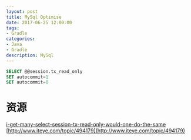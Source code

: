 ```yaml
---
layout: post
title: MySql Optimise
date: 2017-06-25 12:00:00
tags:
- Gradle
categories: 
- Java
- Gradle
description: MySql
---
```





```sql
SELECT @@session.tx_read_only
SET autocommit=1
SET autocommit=0
```



# 资源
[i-get-many-select-session-tx-read-only-would-one-do-the-same](https://stackoverflow.com/questions/32394729/i-get-many-select-session-tx-read-only-would-one-do-the-same/44043246#44043246)
[http://www.iteye.com/topic/494179](http://www.iteye.com/topic/494179)
